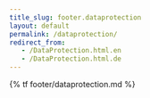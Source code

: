 ```yaml
---
title_slug: footer.dataprotection
layout: default
permalink: /dataprotection/
redirect_from:
   - /DataProtection.html.en
   - /DataProtection.html.de
---
```

{% tf footer/dataprotection.md %}
<script src="{{ "/assets/vendor/matomoTrackingOptOut.min.js" | prepend: site.baseurl_root }}"></script>